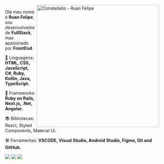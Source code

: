<img src="https://raw.githubusercontent.com/MicaelliMedeiros/micaellimedeiros/master/image/computer-illustration.png" min-width="400px" max-width="400px" width="400px" align="right" alt="Constellatio - Ruan Felipe">
<p align="left"> 
Olá meu nome é <strong>Ruan Felipe</strong>, sou desenvolvedor de <strong>FullStack</strong>, mas apaixonado por <strong>FrontEnd</strong>.
</p>
<p align="left">
🔢 Linguagens: <strong>HTML, CSS, JavaScript, C#, Ruby, Kotlin, Java, TypeScript.</strong>
</p>
<p align="left">
💼 Frameworks: <strong>Ruby on Rails, Next.js, .Net, Angular.</strong>
</p>
<p align="left">
📚 Bibliotecas: React, Styled Components, Material Ui.
</p>
<p align="left">
🛠 Ferramentas: <strong>VSCODE, Visual Studio, Android Studio, Figma, Git and GitHub.</strong>
</p>
<p align="left">
  <a href="https://instagram.com/c0nst3ll4t10" alt="Instagram">
  <img src="https://img.shields.io/badge/-Instagram-DF0174?style=for-the-badge&logo=instagram&logoColor=white&link=https://instagram.com/c0nst3ll4t10/"/></a>
  
  <a href="https://www.linkedin.com/in/c0nst3ll4t10/" alt="Linkedin">
  <img src="https://img.shields.io/badge/-Linkedin-0e76a8?style=for-the-badge&logo=Linkedin&logoColor=white&link=https://www.linkedin.com/in/c0nst3ll4t10/" /></a>

  <a href="https://www.facebook.com/c0nst3ll4t10/" alt="Facebook">
  <img src="https://img.shields.io/badge/-Facebook-3b5998?style=for-the-badge&logo=facebook&logoColor=white&link=https://www.facebook.com/c0nst3ll4t10/"/></a>
</p>  